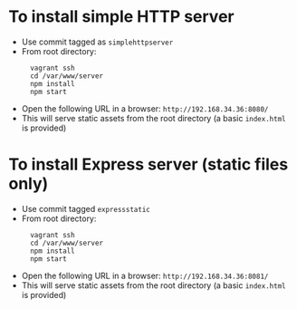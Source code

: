 # To install simple HTTP server

- Use commit tagged as `simplehttpserver`
- From root directory: 
    ```
      vagrant ssh
      cd /var/www/server
      npm install
      npm start
    ```
- Open the following URL in a browser:
    `http://192.168.34.36:8080/`
- This will serve static assets from the root directory (a basic `index.html` is provided)

# To install Express server (static files only)

- Use commit tagged `expressstatic`
- From root directory: 
    ```
      vagrant ssh
      cd /var/www/server
      npm install
      npm start
    ```
- Open the following URL in a browser:
    `http://192.168.34.36:8081/`
- This will serve static assets from the root directory (a basic `index.html` is provided)

